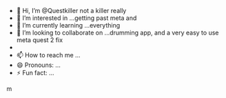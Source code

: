 - 👋 Hi, I’m @Questkiller not a killer really
- 👀 I’m interested in ...getting past meta and 
- 🌱 I’m currently learning ...everything 
- 💞️ I’m looking to collaborate on ...drumming app, and a very easy to use meta quest 2 fix
- 
- 📫 How to reach me ...
- 😄 Pronouns: ...
- ⚡ Fun fact: ...

<!---
Questkiller/Questkiller is a ✨ special ✨ repository because its `README.md` (this file) appears on your GitHub profile.
You can click the Preview link to take a look at your changes.
--->m
